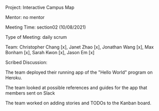 Project: Interactive Campus Map

Mentor: no mentor

Meeting Time: section02 (10/08/2021)

Type of Meeting: daily scrum

Team: Christopher Chang [x], Janet Zhao [x], Jonathan Wang [x], Max Bonham [x], Sarah Kwon [x], Jason Em [x]

Scribed Discussion:

The team deployed their running app of the "Hello World" program on Heroku. 

The team looked at possible references and guides for the app that members sent on Slack

The team worked on adding stories and TODOs to the Kanban board. 

